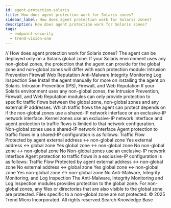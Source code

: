 ```yaml
---
id: agent-protection-solaris
title: How does agent protection work for Solaris zones?
sidebar_label: How does agent protection work for Solaris zones?
description: How does agent protection work for Solaris zones?
tags:
  - endpoint-security
  - trend-vision-one
---
```


/*<![CDATA[*/ $('#title').html($('meta[name=map-description]').attr('content')); /*]]>*/ How does agent protection work for Solaris zones? The agent can be deployed only on a Solaris global zone. If your Solaris environment uses any non-global zones, the protection that the agent can provide for the global zone and non-global zones will differ with each protection module: Intrusion Prevention Firewall Web Reputation Anti-Malware Integrity Monitoring Log Inspection See Install the agent manually for more on installing the agent on Solaris. Intrusion Prevention (IPS), Firewall, and Web Reputation If your Solaris environment uses any non-global zones, the Intrusion Prevention, Firewall, and Web Reputation modules can only provide protection to specific traffic flows between the global zone, non-global zones and any external IP addresses. Which traffic flows the agent can protect depends on if the non-global zones use a shared-IP network interface or an exclusive-IP network interface. Kernel zones use an exclusive-IP network interface and agent protection to traffic flows is limited to that network configuration. Non-global zones use a shared-IP network interface Agent protection to traffic flows in a shared-IP configuration is as follows: Traffic Flow Protected by agent external address <-> non-global zone Yes external address <-> global zone Yes global zone <-> non-global zone No non-global zone <-> non-global zone No Non-global zones use an exclusive-IP network interface Agent protection to traffic flows in a exclusive-IP configuration is as follows: Traffic Flow Protected by agent external address <-> non-global zone No external address <-> global zone Yes global zone <-> non-global zone Yes non-global zone <-> non-global zone No Anti-Malware, Integrity Monitoring, and Log Inspection The Anti-Malware, Integrity Monitoring and Log Inspection modules provides protection to the global zone. For non-global zones, any files or directories that are also visible to the global zone are protected. Files specific to a non-global zone are not protected. © 2025 Trend Micro Incorporated. All rights reserved.Search Knowledge Base